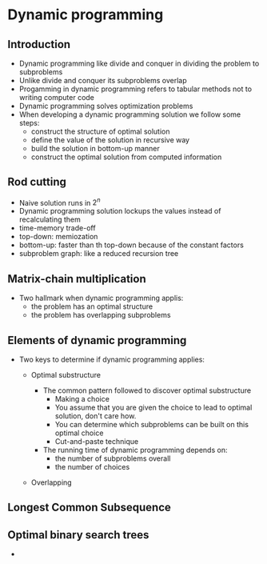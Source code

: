 # Dynamic programming

## Introduction

- Dynamic programming like divide and conquer in dividing the problem to subproblems
- Unlike divide and conquer its subproblems overlap
- Progamming in dynamic programming refers to tabular methods not to writing computer code
- Dynamic programming solves optimization problems
- When developing a dynamic programming solution we follow some steps:
  - construct the structure of optimal solution
  - define the value of the solution in recursive way
  - build the solution in bottom-up manner
  - construct the optimal solution from computed information

## Rod cutting

- Naive solution runs in $2^n$
- Dynamic programming solution lockups the values instead of recalculating them
- time-memory trade-off
- top-down: memiozation
- bottom-up: faster than th top-down because of the constant factors
- subproblem graph: like a reduced recursion tree

## Matrix-chain multiplication

- Two hallmark when dynamic programming applis:
  - the problem has an optimal structure
  - the problem has overlapping subproblems

## Elements of dynamic programming

- Two keys to determine if dynamic programming applies:
  - Optimal substructure
    - The common pattern followed to discover optimal substructure
      - Making a choice
      - You assume that you are given the choice to lead to optimal solution, don't care how.
      - You can determine which subproblems can be built on this optimal choice
      - Cut-and-paste technique
    - The running time of dynamic programming depends on:
      - the number of subproblems overall
      - the number of choices

  - Overlapping

## Longest Common Subsequence

## Optimal binary search trees

- 